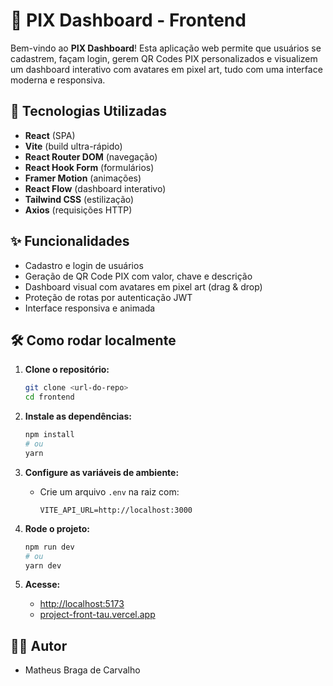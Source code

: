 # 💸 PIX Dashboard - Frontend

Bem-vindo ao **PIX Dashboard**! Esta aplicação web permite que usuários se cadastrem, façam login, gerem QR Codes PIX personalizados e visualizem um dashboard interativo com avatares em pixel art, tudo com uma interface moderna e responsiva.

## 🚀 Tecnologias Utilizadas

- **React** (SPA)
- **Vite** (build ultra-rápido)
- **React Router DOM** (navegação)
- **React Hook Form** (formulários)
- **Framer Motion** (animações)
- **React Flow** (dashboard interativo)
- **Tailwind CSS** (estilização)
- **Axios** (requisições HTTP)

## ✨ Funcionalidades

- Cadastro e login de usuários
- Geração de QR Code PIX com valor, chave e descrição
- Dashboard visual com avatares em pixel art (drag & drop)
- Proteção de rotas por autenticação JWT
- Interface responsiva e animada

## 🛠️ Como rodar localmente

1. **Clone o repositório:**

   ```bash
   git clone <url-do-repo>
   cd frontend
   ```

2. **Instale as dependências:**

   ```bash
   npm install
   # ou
   yarn
   ```

3. **Configure as variáveis de ambiente:**

   - Crie um arquivo `.env` na raiz com:
     ```
     VITE_API_URL=http://localhost:3000
     ```

4. **Rode o projeto:**

   ```bash
   npm run dev
   # ou
   yarn dev
   ```

5. **Acesse:**
   - [http://localhost:5173](http://localhost:5173)
   - [project-front-tau.vercel.app](https://project-front-tau.vercel.app)

## 🧑‍💻 Autor

- Matheus Braga de Carvalho
